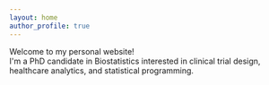 ```yaml
---
layout: home
author_profile: true
---
```


Welcome to my personal website!  
I'm a PhD candidate in Biostatistics interested in clinical trial design, healthcare analytics, and statistical programming.
